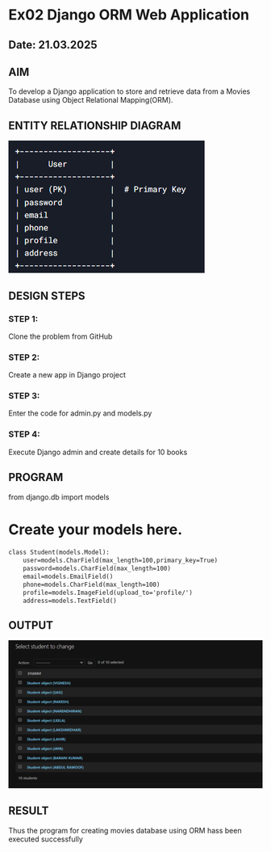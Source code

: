 # Ex02 Django ORM Web Application
## Date: 21.03.2025

## AIM
To develop a Django application to store and retrieve data from a Movies Database using Object Relational Mapping(ORM).

## ENTITY RELATIONSHIP DIAGRAM
![ER DIAGRAM](image-2.png)


## DESIGN STEPS

### STEP 1:
Clone the problem from GitHub

### STEP 2:
Create a new app in Django project

### STEP 3:
Enter the code for admin.py and models.py

### STEP 4:
Execute Django admin and create details for 10 books

## PROGRAM
from django.db import models

# Create your models here.
    class Student(models.Model):
        user=models.CharField(max_length=100,primary_key=True)
        password=models.CharField(max_length=100)
        email=models.EmailField()
        phone=models.CharField(max_length=100)
        profile=models.ImageField(upload_to='profile/')
        address=models.TextField() 
    



## OUTPUT
![OUTPUT](image-1.png)


## RESULT
Thus the program for creating movies database using ORM hass been executed successfully